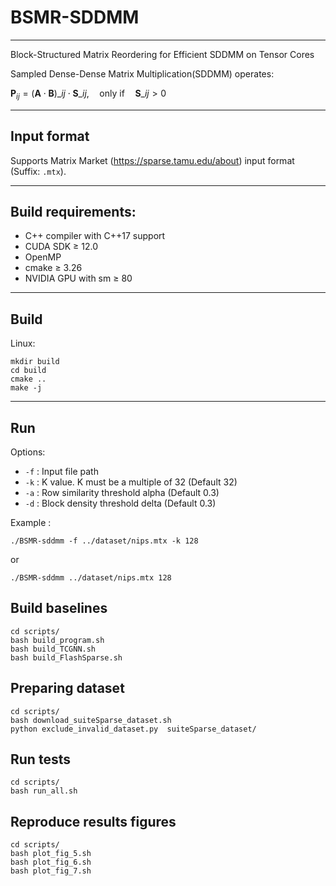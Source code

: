 # BSMR-SDDMM

---


Block-Structured Matrix Reordering for Efficient SDDMM on Tensor Cores

Sampled Dense-Dense Matrix Multiplication(SDDMM) operates:

$\mathbf{P}_{ij} = (\mathbf{A} \cdot \mathbf{B})\_{ij} \cdot \mathbf{S}\_{ij}, \quad \text{only if} \quad \mathbf{S}\_{ij} > 0$

---

## Input format

Supports Matrix Market (https://sparse.tamu.edu/about) input format (Suffix: `.mtx`).

---

## Build requirements:

- C++ compiler with C++17 support
- CUDA SDK $\ge$ 12.0
- OpenMP
- cmake $\ge$ 3.26
- NVIDIA GPU with sm $\ge$ 80

---

## Build

Linux:

```shell
mkdir build
cd build
cmake ..
make -j
```

---

## Run

Options:

- `-f` : Input file path
- `-k` : K value. K must be a multiple of 32 (Default 32)
- `-a` : Row similarity threshold alpha (Default 0.3)
- `-d` : Block density threshold delta (Default 0.3)

Example :

```shell
./BSMR-sddmm -f ../dataset/nips.mtx -k 128
```

or

```shell
./BSMR-sddmm ../dataset/nips.mtx 128
```

## Build baselines

```shell
cd scripts/
bash build_program.sh
bash build_TCGNN.sh
bash build_FlashSparse.sh
```

## Preparing dataset

```shell
cd scripts/
bash download_suiteSparse_dataset.sh
python exclude_invalid_dataset.py  suiteSparse_dataset/
```

## Run tests

```shell
cd scripts/
bash run_all.sh
```

## Reproduce results figures

```shell
cd scripts/
bash plot_fig_5.sh
bash plot_fig_6.sh
bash plot_fig_7.sh
```
